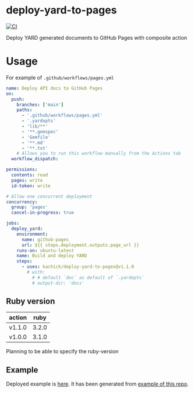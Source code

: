 # deploy-yard-to-pages

[![CI](https://github.com/kachick/deploy-yard-to-pages/actions/workflows/validate.yml/badge.svg?branch=main)](https://github.com/kachick/deploy-yard-to-pages/actions/workflows/validate.yml?query=branch%3Amain++)

Deploy YARD generated documents to GitHub Pages with composite action

# Usage

For example of `.github/workflows/pages.yml`

```yaml
name: Deploy API docs to GitHub Pages
on:
  push:
    branches: ['main']
    paths:
      - '.github/workflows/pages.yml'
      - '.yardopts'
      - 'lib/**'
      - '**.gemspec'
      - 'Gemfile'
      - '**.md'
      - '**.txt'
    # Allows you to run this workflow manually from the Actions tab
  workflow_dispatch:

permissions:
  contents: read
  pages: write
  id-token: write

# Allow one concurrent deployment
concurrency:
  group: 'pages'
  cancel-in-progress: true

jobs:
  deploy_yard:
    environment:
      name: github-pages
      url: ${{ steps.deployment.outputs.page_url }}
    runs-on: ubuntu-latest
    name: Build and deploy YARD
    steps:
      - uses: kachick/deploy-yard-to-pages@v1.1.0
        # with:
          # # default `doc` as default of `.yardopts`
          # output-dir: 'docs'
```

## Ruby version

| action | ruby  |
| ------ | ----- |
| v1.1.0 | 3.2.0 |
| v1.0.0 | 3.1.0 |

Planning to be able to specify the ruby-version

## Example

Deployed example is [here](https://kachick.github.io/deploy-yard-to-pages/). It has been generated from [example of this repo](lib/foobar.rb).
